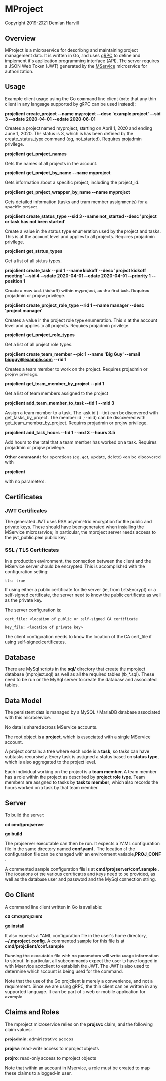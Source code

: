 # MProject

Copyright 2019-2021 Demian Harvill

## Overview

MProject is a microservice for describing and maintaining  project management data.
It is written in Go, and uses [gRPC](https://grpc.io) to define and implement it's application programming interface (API).
The server requires a JSON Web Token (JWT) generated by the [MService](https://github.com/gaterace/mservice) microsrvice
for authorization.

## Usage

Example client usage using the Go command line client (note that any thin client in any language supported by 
gRPC can be used instead):

**projclient create_project --name myproject --desc 'example project' --sid 3 --sdate 2020-04-01 --edate 2020-06-01**

Creates a project named myproject, starting on April 1, 2020 and ending June 1, 2020.  The status is 3, which is 
has been defined by the create_status_type command (eg, not_started). Requires projadmin privilege.

**projclient get_project_names**

Gets the names of all projects in the account.

**projclient get_project_by_name --name myproject**

Gets information about a specific project, including the project_id.

**projclient get_project_wrapper_by_name --name myproject**

Gets detailed information (tasks and team member assignments) for a specific project.

**projclient create_status_type --sid 3  --name not_started --desc 'project or task has not been started'**

Create a value in the status type enumeration used by the project and tasks. This is at the
account level and applies to all projects. Requires projadmin privilege.

**projclient get_status_types**

Get a list of all status types.

**projclient create_task --pid 1 --name kickoff --desc 'project kickoff meeting' --sid 4 --sdate 2020-04-01 --edate 2020-04-01
        --priority 1 --position 1**

Create a new task (kickoff) within myproject, as the first task.  Requires projadmin or projrw privilege.

**projclient create_project_role_type --rid 1  --name manager --desc 'project manager'**

Creates a value in the project role type enumeration. This is at the
account level and applies to all projects. Requires projadmin privilege.

**projclient get_project_role_types**

Get a list of all project role types.

**projclient create_team_member --pid 1 --name 'Big Guy' --email bigguy@example.com --rid 1**

Creates a team member to work on the project. Requires projadmin or projrw privilege.

**projclient get_team_member_by_project --pid 1**

Get a list of team members assigned to the project

**projclient add_team_member_to_task --tid 1 --mid 3**

Assign a team member to a task.  The task id (--tid) can be discovered with get_tasks_by_project. The member id (--mid)
can be discovered with get_team_member_by_project. Requires projadmin or projrw privilege.

**projclient add_task_hours --tid 1 --mid 3 --hours 3.5**

Add hours to the total that a team member has worked on a task. Requires projadmin or projrw privilege.

**Other commands** for operations (eg. get, update, delete) can be discovered with 

**projclient**

with no parameters. 

 
## Certificates

### JWT Certificates
The generated JWT uses RSA asymmetric encryption for the public and private keys. These should have been generated
when installing the MService microservice; in particular, the mproject server needs access to the jwt_public.pem public key.

### SSL / TLS Certificates

In a production environment, the connection between the client and the MService server should be encrypted. This is
accomplished with the configuration setting:

    tls: true

If using either a public certificate for the server (ie, from LetsEncrypt) or a self-signed certificate,  the server need to know the public certificate as
well as the private key. 

The server configuration is:

    cert_file: <location of public or self-signed CA certificate

    key_file: <location of private key>

The client configuration needs to know the location of the CA cert_file if using self-signed certificates.

## Database

There are MySql scripts in the **sql/** directory that create the mproject database (mproject.sql) as well as all
the required tables (tb_*.sql).  These need to be run on the MySql server to create the database and associated tables.

## Data Model

The persistent data is managed by a MySQL / MariaDB database associated with this microservice.

No data is shared across MService accounts.

The root object is a **project**, which is associated with a single MService account.

A project contains a tree where each node is a **task**, so tasks can have subtasks recursively. Every task is
assigned a status based on **status type**, which is also aggregated to the project level.

Each individual working on the project is a **team member**. A team member has a role within the project as described
by **project role type**. Team members are assigned to tasks by **task to member**, which also records the hours
worked on a task by that team member.


## Server

To build the server:

**cd cmd/projserver**
  
**go build**

The projserver executable can then be run.  It expects a YAML configuration file in the same directory named **conf.yaml** .  The location
of the configuration file can be changed with an environment variable,**PROJ_CONF** .

A commented sample configuration file is at **cmd/projserver/conf.sample** . The locations of the various certificates and 
keys need to be provided, as well as the database user and password and the MySql connection string.

## Go Client

A command line client written in Go is available:

**cd cmd/projclient**

**go install** 
    
It also expects a YAML configuration file in the user's home directory, **~/.mproject.config**. A commented sample for this
file is at **cmd/projclient/conf.sample**

Running the executable file with no parameters will write usage information to stdout.  In particular, all subcommands expect
the user to have logged in with Mservice acctclient to establish the JWT. The JWT is also used to determine which
account is being used for the command.

Note that the use of the Go projclient is merely a convenience, and not a requirement. Since we are using gRPC, the thin client
can be written in any supported language.  It can be part of a web or mobile application for example.


## Claims and Roles ##

The mproject microservice relies on the **projsvc** claim, and the following claim values:

**projadmin**: administrative access

**projrw**: read-write access to mproject objects 

**projro**: read-only access to mproject objects 


Note that within an account in Mservice, a role must be created to map these claims to a logged-in user.

















